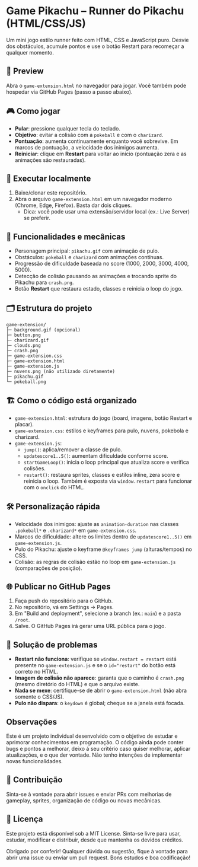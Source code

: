 # Game Pikachu – Runner do Pikachu (HTML/CSS/JS)

Um mini jogo estilo runner feito com HTML, CSS e JavaScript puro. Desvie dos obstáculos, acumule pontos e use o botão Restart para recomeçar a qualquer momento.

## 📸 Preview

Abra o `game-extension.html` no navegador para jogar. Você também pode hospedar via GitHub Pages (passo a passo abaixo).

## 🎮 Como jogar

- **Pular**: pressione qualquer tecla do teclado.
- **Objetivo**: evitar a colisão com a `pokeball` e com o `charizard`.
- **Pontuação**: aumenta continuamente enquanto você sobrevive. Em marcos de pontuação, a velocidade dos inimigos aumenta.
- **Reiniciar**: clique em **Restart** para voltar ao início (pontuação zera e as animações são restauradas).

## 🚀 Executar localmente

1. Baixe/clonar este repositório.
2. Abra o arquivo `game-extension.html` em um navegador moderno (Chrome, Edge, Firefox). Basta dar dois cliques.
   - Dica: você pode usar uma extensão/servidor local (ex.: Live Server) se preferir.

## 🧩 Funcionalidades e mecânicas

- Personagem principal: `pikachu.gif` com animação de pulo.
- Obstáculos: `pokeball` e `charizard` com animações contínuas.
- Progressão de dificuldade baseada no score (1000, 2000, 3000, 4000, 5000).
- Detecção de colisão pausando as animações e trocando sprite do Pikachu para `crash.png`.
- Botão **Restart** que restaura estado, classes e reinicia o loop do jogo.

## 🗂️ Estrutura do projeto

```
game-extension/
├─ background.gif (opcional)
├─ button.png
├─ charizard.gif
├─ clouds.png
├─ crash.png
├─ game-extension.css
├─ game-extension.html
├─ game-extension.js
├─ nuvens.png (não utilizado diretamente)
├─ pikachu.gif
└─ pokeball.png
```

## 🏗️ Como o código está organizado

- `game-extension.html`: estrutura do jogo (board, imagens, botão Restart e placar).
- `game-extension.css`: estilos e keyframes para pulo, nuvens, pokebola e charizard.
- `game-extension.js`:
  - `jump()`: aplica/remover a classe de pulo.
  - `updatescore1..5()`: aumentam dificuldade conforme score.
  - `startGameLoop()`: inicia o loop principal que atualiza score e verifica colisões.
  - `restart()`: restaura sprites, classes e estilos inline, zera score e reinicia o loop. Também é exposta via `window.restart` para funcionar com o `onclick` do HTML.

## 🛠️ Personalização rápida

- Velocidade dos inimigos: ajuste as `animation-duration` nas classes `.pokeball*` e `.charizard*` em `game-extension.css`.
- Marcos de dificuldade: altere os limites dentro de `updatescore1..5()` em `game-extension.js`.
- Pulo do Pikachu: ajuste o keyframe `@keyframes jump` (alturas/tempos) no CSS.
- Colisão: as regras de colisão estão no loop em `game-extension.js` (comparações de posição).

## 🌐 Publicar no GitHub Pages

1. Faça push do repositório para o GitHub.
2. No repositório, vá em Settings → Pages.
3. Em "Build and deployment", selecione a branch (ex.: `main`) e a pasta `/root`.
4. Salve. O GitHub Pages irá gerar uma URL pública para o jogo.

## 🧪 Solução de problemas

- **Restart não funciona**: verifique se `window.restart = restart` está presente no `game-extension.js` e se o `id="restart"` do botão está correto no HTML.
- **Imagem de colisão não aparece**: garanta que o caminho é `crash.png` (mesmo diretório do HTML) e que o arquivo existe.
- **Nada se mexe**: certifique-se de abrir o `game-extension.html` (não abra somente o CSS/JS).
- **Pulo não dispara**: o `keydown` é global; cheque se a janela está focada.

## Observações

Este é um projeto individual desenvolvido com o objetivo de estudar e aprimorar conhecimentos em programação.
O código ainda pode conter bugs e pontos a melhorar, deixo á seu critério caso quiser melhorar, aplicar atualizações, e o que der vontade.
Não tenho intenções de implementar novas funcionalidades.

## 🤝 Contribuição

Sinta-se à vontade para abrir issues e enviar PRs com melhorias de gameplay, sprites, organização de código ou novas mecânicas.

## 📄 Licença

Este projeto está disponível sob a MIT License. Sinta-se livre para usar, estudar, modificar e distribuir, desde que mantenha os devidos créditos.

Obrigado por conferir! Qualquer dúvida ou sugestão, fique à vontade para abrir uma issue ou enviar um pull request. Bons estudos e boa codificação!


